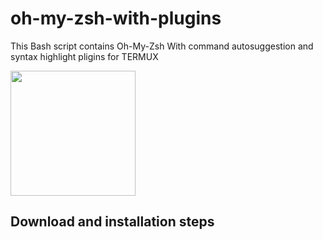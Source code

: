 # oh-my-zsh-with-plugins
This Bash script contains Oh-My-Zsh With command autosuggestion and syntax highlight pligins for TERMUX

<img src="https://user-images.githubusercontent.com/28594846/41188568-065ce48a-6bdd-11e8-992a-04ccb4d41490.jpeg" width="200" hight="220">

## Download and installation steps
